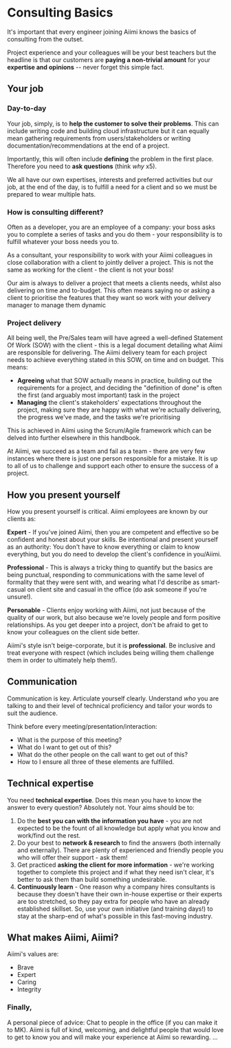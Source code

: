 # **Consulting Basics**

It's important that every engineer joining Aiimi knows the basics of consulting from the outset.

Project experience and your colleagues will be your best teachers but the headline is that our customers are **paying a non-trivial amount** for your **expertise and opinions** -- never forget this simple fact.

## **Your job**
### Day-to-day
Your job, simply, is to **help the customer to solve their problems**. 
This can include writing code and building cloud infrastructure but it can equally mean gathering requirements from users/stakeholders or writing documentation/recommendations at the end of a project. 

Importantly, this will often include **defining** the problem in the first place. Therefore you need to **ask questions** (think *why* x5).

We all have our own expertises, interests and preferred activities but our job, at the end of the day, is to fulfill a need for a client and so we must be prepared to wear multiple hats.

### How is consulting different?
Often as a developer, you are an employee of a company: your boss asks you to complete a series of tasks and you do them - your responsibility is to fulfill whatever your boss needs you to.

As a consultant, your responsibility  to work with your Aiimi colleagues in close collaboration with a client to jointly deliver a project. This is not the same as working for the client - the client is not your boss! 

Our aim is always to deliver a project that meets a clients needs, whilst also delivering on time and to-budget. This often means saying no or asking a client to prioritise the features that they want so work with your delivery manager to manage them dynamic

### Project delivery
All being well, the Pre/Sales team will have agreed a well-defined Statement Of Work (SOW) with the client - this is a legal document detailing what Aiimi are responsible for delivering. The Aiimi delivery team for each project needs to achieve everything stated in this SOW, on time and on budget. This means:

- **Agreeing** what that SOW actually means in practice, building out the requirements for a project, and deciding the "definition of done" is often the first (and arguably most important) task in the project
- **Managing** the client's stakeholders' expectations throughout the project, making sure they are happy with what we're actually delivering, the progress we've made, and the tasks we're prioritising

This is achieved in Aiimi using the Scrum/Agile framework which can be delved into further elsewhere in this handbook.


At Aiimi, we succeed as a team and fail as a team - there are very few instances where there is just one person responsible for a mistake. It is up to all of us to challenge and support each other to ensure the success of a project.

## **How you present yourself**
How you present yourself is critical. Aiimi employees are known by our clients as:


**Expert** - If you've joined Aiimi, then you are competent and effective so be confident and honest about your skills. Be intentional and present yourself as an authority: You don't have to know everything or claim to know everything, but you do need to develop the client's confidence in you/Aiimi. 


**Professional** - This is always a tricky thing to quantify but the basics are being punctual, responding to communications with the same level of formality that they were sent with, and wearing what I'd describe as smart-casual on client site and casual in the office (do ask someone if you're unsure!).


**Personable** - Clients enjoy working with Aiimi, not just because of the quality of our work, but also because we're lovely people and form positive relationships. As you get deeper into a project, don't be afraid to get to know your colleagues on the client side better.

Aiimi's style isn't beige-corporate, but it is **professional**.
Be inclusive and treat everyone with respect (which includes being willing them challenge them in order to ultimately help them!).


## **Communication**
Communication is key. Articulate yourself clearly. Understand *who* you are talking to and their level of technical proficiency and tailor your words to suit the audience.

Think before every meeting/presentation/interaction:
- What is the purpose of this meeting?
- What do I want to get out of this?
- What do the other people on the call want to get out of this?
- How to I ensure all three of these elements are fulfilled.

## **Technical expertise**
You need **technical expertise**. Does this mean you have to know the answer to every question? Absolutely not. Your aims should be to: 
1) Do the **best you can with the information you have** - you are not expected to be the fount of all knowledge but apply what you know and work/find out the rest.
2) Do your best to **network & research** to find the answers (both internally and externally). There are plenty of experienced and friendly people you who will offer their support - ask them!
3) Get practiced **asking the client for more information** - we're working together to complete this project and if what they need isn't clear, it's better to ask them than build something undesirable.
4) **Continuously learn** - One reason why a company hires consultants is because they doesn't have their own in-house expertise or their experts are too stretched, so they pay extra for people who have an already established skillset. So, use your own initiative (and training days!) to stay at the sharp-end of what's possible in this fast-moving industry.

## **What makes Aiimi, Aiimi?**
Aiimi's values are:
- Brave
- Expert
- Caring 
- Integrity

### Finally,
A personal piece of advice: Chat to people in the office (if you can make it to MK). Aiimi is full of kind, welcoming, and delightful people that would love to get to know you and will make your experience at Aiimi so rewarding.
...